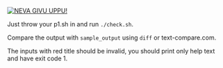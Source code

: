 [![NEVA GIVU UPPU!](https://img.youtube.com/vi/tYzMYcUty6s/0.jpg)](https://youtu.be/tYzMYcUty6s)

Just throw your p1.sh in and run `./check.sh`.

Compare the output with `sample_output` using `diff` or text-compare.com.

The inputs with red title should be invalid, you should print only help text and have exit code 1.
